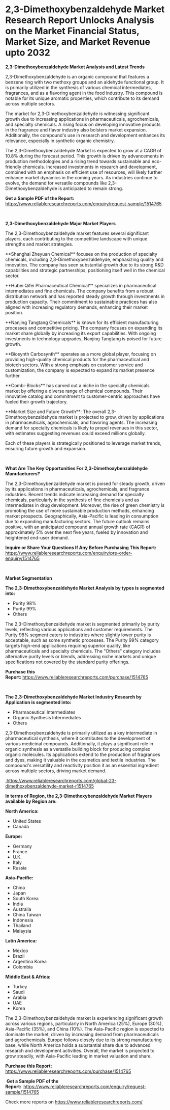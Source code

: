 <p><h1>2,3-Dimethoxybenzaldehyde Market Research Report Unlocks Analysis on the Market Financial Status, Market Size, and Market Revenue upto 2032</h1></p><p><strong>2,3-Dimethoxybenzaldehyde Market Analysis and Latest Trends</strong></p>
<p><p>2,3-Dimethoxybenzaldehyde is an organic compound that features a benzene ring with two methoxy groups and an aldehyde functional group. It is primarily utilized in the synthesis of various chemical intermediates, fragrances, and as a flavoring agent in the food industry. This compound is notable for its unique aromatic properties, which contribute to its demand across multiple sectors.</p><p>The market for 2,3-Dimethoxybenzaldehyde is witnessing significant growth due to increasing applications in pharmaceuticals, agrochemicals, and specialty chemicals. A rising focus on developing innovative products in the fragrance and flavor industry also bolsters market expansion. Additionally, the compound's use in research and development enhances its relevance, especially in synthetic organic chemistry.</p><p>The 2,3-Dimethoxybenzaldehyde Market is expected to grow at a CAGR of 10.8% during the forecast period. This growth is driven by advancements in production methodologies and a rising trend towards sustainable and eco-friendly chemicals. Increased investments in research and development, combined with an emphasis on efficient use of resources, will likely further enhance market dynamics in the coming years. As industries continue to evolve, the demand for versatile compounds like 2,3-Dimethoxybenzaldehyde is anticipated to remain strong.</p></p>
<p><strong>Get a Sample PDF of the Report:&nbsp;</strong> <a href="https://www.reliableresearchreports.com/enquiry/request-sample/1514765?utm_campaign=3545&utm_medium=2&utm_source=Github&utm_content=ia&utm_term=29032025&utm_id=23-dimethoxybenzaldehyde">https://www.reliableresearchreports.com/enquiry/request-sample/1514765</a></p>
<p>&nbsp;</p>
<p><strong>2,3-Dimethoxybenzaldehyde Major Market Players</strong></p>
<p><p>The 2,3-Dimethoxybenzaldehyde market features several significant players, each contributing to the competitive landscape with unique strengths and market strategies. </p><p>**Shanghai Zheyuan Chemical** focuses on the production of specialty chemicals, including 2,3-Dimethoxybenzaldehyde, emphasizing quality and innovation. The company has seen substantial growth due to its strong R&D capabilities and strategic partnerships, positioning itself well in the chemical sector.</p><p>**Hubei Qifei Pharmaceutical Chemical** specializes in pharmaceutical intermediates and fine chemicals. The company benefits from a robust distribution network and has reported steady growth through investments in production capacity. Their commitment to sustainable practices has also aligned with increasing regulatory demands, enhancing their market position.</p><p>**Nanjing Tangtang Chemicals** is known for its efficient manufacturing processes and competitive pricing. The company focuses on expanding its market share globally by increasing its export capabilities. With ongoing investments in technology upgrades, Nanjing Tangtang is poised for future growth.</p><p>**Biosynth Carbosynth** operates as a more global player, focusing on providing high-quality chemical products for the pharmaceutical and biotech sectors. With a strong emphasis on customer service and customization, the company is expected to expand its market presence further.</p><p>**Combi-Blocks** has carved out a niche in the specialty chemicals market by offering a diverse range of chemical compounds. Their innovative catalog and commitment to customer-centric approaches have fueled their growth trajectory.</p><p>**Market Size and Future Growth**: The overall 2,3-Dimethoxybenzaldehyde market is projected to grow, driven by applications in pharmaceuticals, agrochemicals, and flavoring agents. The increasing demand for specialty chemicals is likely to propel revenues in this sector, with estimates suggesting revenues could exceed millions globally.</p><p>Each of these players is strategically positioned to leverage market trends, ensuring future growth and expansion.</p></p>
<p>&nbsp;</p>
<p><strong>What Are The Key Opportunities For 2,3-Dimethoxybenzaldehyde Manufacturers?</strong></p>
<p><p>The 2,3-Dimethoxybenzaldehyde market is poised for steady growth, driven by its applications in pharmaceuticals, agrochemicals, and fragrance industries. Recent trends indicate increasing demand for specialty chemicals, particularly in the synthesis of fine chemicals and as intermediates in drug development. Moreover, the rise of green chemistry is promoting the use of more sustainable production methods, enhancing market prospects. Geographically, Asia-Pacific is leading in consumption due to expanding manufacturing sectors. The future outlook remains positive, with an anticipated compound annual growth rate (CAGR) of approximately 5% over the next five years, fueled by innovation and heightened end-user demand.</p></p>
<p><strong>Inquire or Share Your Questions If Any Before Purchasing This Report:</strong> <a href="https://www.reliableresearchreports.com/enquiry/pre-order-enquiry/1514765?utm_campaign=3545&utm_medium=2&utm_source=Github&utm_content=ia&utm_term=29032025&utm_id=23-dimethoxybenzaldehyde">https://www.reliableresearchreports.com/enquiry/pre-order-enquiry/1514765</a></p>
<p>&nbsp;</p>
<p><strong>Market Segmentation</strong></p>
<p><strong>The 2,3-Dimethoxybenzaldehyde Market Analysis by types is segmented into:</strong></p>
<p><ul><li>Purity 98%</li><li>Purity 99%</li><li>Others</li></ul></p>
<p><p>The 2,3-Dimethoxybenzaldehyde market is segmented primarily by purity levels, reflecting various applications and customer requirements. The Purity 98% segment caters to industries where slightly lower purity is acceptable, such as some synthetic processes. The Purity 99% category targets high-end applications requiring superior quality, like pharmaceuticals and specialty chemicals. The "Others" category includes alternative purity levels or blends, addressing niche markets and unique specifications not covered by the standard purity offerings.</p></p>
<p><strong>Purchase this Report:&nbsp;</strong><a href="https://www.reliableresearchreports.com/purchase/1514765?utm_campaign=3545&utm_medium=2&utm_source=Github&utm_content=ia&utm_term=29032025&utm_id=23-dimethoxybenzaldehyde">https://www.reliableresearchreports.com/purchase/1514765</a></p>
<p>&nbsp;</p>
<p><strong>The 2,3-Dimethoxybenzaldehyde Market Industry Research by Application is segmented into:</strong></p>
<p><ul><li>Pharmaceutical Intermediates</li><li>Organic Synthesis Intermediates</li><li>Others</li></ul></p>
<p><p>2,3-Dimethoxybenzaldehyde is primarily utilized as a key intermediate in pharmaceutical synthesis, where it contributes to the development of various medicinal compounds. Additionally, it plays a significant role in organic synthesis as a versatile building block for producing complex organic molecules. Its applications extend to the production of fragrances and dyes, making it valuable in the cosmetics and textile industries. The compound's versatility and reactivity position it as an essential ingredient across multiple sectors, driving market demand.</p></p>
<p><a href="https://www.reliableresearchreports.com/global-23-dimethoxybenzaldehyde-market-r1514765?utm_campaign=3545&utm_medium=2&utm_source=Github&utm_content=ia&utm_term=29032025&utm_id=23-dimethoxybenzaldehyde">&nbsp;https://www.reliableresearchreports.com/global-23-dimethoxybenzaldehyde-market-r1514765</a></p>
<p><strong>In terms of Region, the 2,3-Dimethoxybenzaldehyde Market Players available by Region are:</strong></p>
<p>
    <p> <strong> North America: </strong>
        <ul>
            <li>United States</li>
            <li>Canada</li>
        </ul>
        </p> 
    <p> <strong> Europe: </strong>
        <ul>
            <li>Germany</li>
            <li>France</li>
            <li>U.K.</li>
            <li>Italy</li>
            <li>Russia</li>
        </ul>
        </p> 
    <p> <strong> Asia-Pacific: </strong>
        <ul>
            <li>China</li>
            <li>Japan</li>
            <li>South Korea</li>
            <li>India</li>
            <li>Australia</li>
            <li>China Taiwan</li>
            <li>Indonesia</li>
            <li>Thailand</li>
            <li>Malaysia</li>
        </ul>
        </p> 
    <p> <strong> Latin America: </strong>
        <ul>
            <li>Mexico</li>
            <li>Brazil</li>
            <li>Argentina Korea</li>
            <li>Colombia</li>
        </ul>
        </p> 
    <p> <strong> Middle East & Africa: </strong>
        <ul>
            <li>Turkey</li>
            <li>Saudi</li>
            <li>Arabia</li>
            <li>UAE</li>
            <li>Korea</li>
        </ul>
    </p>
    </p>
<p><p>The 2,3-Dimethoxybenzaldehyde market is experiencing significant growth across various regions, particularly in North America (25%), Europe (30%), Asia-Pacific (35%), and China (10%). The Asia-Pacific region is expected to dominate the market, driven by increasing demand from pharmaceuticals and agrochemicals. Europe follows closely due to its strong manufacturing base, while North America holds a substantial share due to advanced research and development activities. Overall, the market is projected to grow steadily, with Asia-Pacific leading in market valuation and share.</p></p>
<p><strong>Purchase this Report: </strong><a href="https://www.reliableresearchreports.com/purchase/1514765?utm_campaign=3545&utm_medium=2&utm_source=Github&utm_content=ia&utm_term=29032025&utm_id=23-dimethoxybenzaldehyde">https://www.reliableresearchreports.com/purchase/1514765</a></p>
<p>&nbsp;<strong>Get a Sample PDF of the Report:&nbsp;&nbsp;</strong><a href="https://www.reliableresearchreports.com/enquiry/request-sample/1514765?utm_campaign=3545&utm_medium=2&utm_source=Github&utm_content=ia&utm_term=29032025&utm_id=23-dimethoxybenzaldehyde">https://www.reliableresearchreports.com/enquiry/request-sample/1514765</a></p>
<p><strong></strong></p>
<p>Check more reports on <a href="https://www.reliableresearchreports.com/?utm_campaign=3545&utm_medium=2&utm_source=Github&utm_content=ia&utm_term=29032025&utm_id=23-dimethoxybenzaldehyde">https://www.reliableresearchreports.com/</a></p>